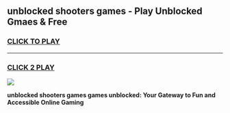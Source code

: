
## unblocked shooters games - Play Unblocked Gmaes & Free
<h3>
<a href="https://news.freeplayer.one?title=unblocked_shooters_games&ref=23F">CLICK TO PLAY</a></h3>
<hr>

<h3>
<a href="https://news.freeplayer.one?title=unblocked_shooters_games&ref=23F">CLICK 2 PLAY</a>
  
</h3>

<a href="https://news.freeplayer.one?title=unblocked_shooters_games&ref=23F/"><img src="https://clearcache.store/games.png"></a>


**unblocked shooters games games unblocked: Your Gateway to Fun and Accessible Online Gaming**
